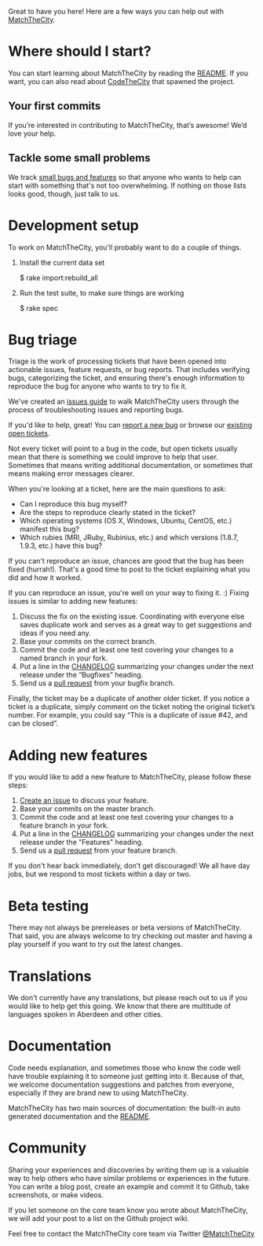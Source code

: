 Great to have you here! Here are a few ways you can help out with [MatchTheCity](http://github.com/CodeTheCity/matchthecity).

# Where should I start?

You can start learning about MatchTheCity by reading the [README](https://github.com/CodeTheCity/matchthecity/blob/master/README.md). If you want, you can also read about [CodeTheCity](http://codethecity.org) that spawned the project.

## Your first commits

If you’re interested in contributing to MatchTheCity, that’s awesome! We’d love your help.

## Tackle some small problems

We track [small
bugs and features](https://github.com/CodeTheCity/matchthecity/issues?labels=small&state=open) so that anyone who wants to help can start with something that's not too overwhelming. If nothing on those lists looks good, though, just talk to us.


# Development setup

To work on MatchTheCity, you'll probably want to do a couple of things.

  1. Install the current data set

        $ rake import:rebuild_all

  2. Run the test suite, to make sure things are working

        $ rake spec

# Bug triage

Triage is the work of processing tickets that have been opened into actionable issues, feature requests, or bug reports. That includes verifying bugs, categorizing the ticket, and ensuring there's enough information to reproduce the bug for anyone who wants to try to fix it.

We've created an [issues guide](https://github.com/CodeTheCity/matchthecity/blob/master/ISSUES.md) to walk MatchTheCity users through the process of troubleshooting issues and reporting bugs.

If you'd like to help, great! You can [report a new bug](https://github.com/CodeTheCity/matchthecity/issues/new) or browse our [existing open tickets](https://github.com/CodeTheCity/matchthecity/issues).

Not every ticket will point to a bug in the code, but open tickets usually mean that there is something we could improve to help that user. Sometimes that means writing additional documentation, or sometimes that means making error messages clearer.

When you're looking at a ticket, here are the main questions to ask:

  * Can I reproduce this bug myself?
  * Are the steps to reproduce clearly stated in the ticket?
  * Which operating systems (OS X, Windows, Ubuntu, CentOS, etc.) manifest this bug?
  * Which rubies (MRI, JRuby, Rubinius, etc.) and which versions (1.8.7, 1.9.3, etc.) have this bug?

If you can't reproduce an issue, chances are good that the bug has been fixed (hurrah!). That's a good time to post to the ticket explaining what you did and how it worked.

If you can reproduce an issue, you're well on your way to fixing it. :) Fixing issues is similar to adding new features:

  1. Discuss the fix on the existing issue. Coordinating with everyone else saves duplicate work and serves as a great way to get suggestions and ideas if you need any.
  2. Base your commits on the correct branch. 
  3. Commit the code and at least one test covering your changes to a named branch in your fork.
  4. Put a line in the [CHANGELOG](https://github.com/CodeTheCity/matchthecity/blob/master/CHANGELOG.md) summarizing your changes under the next release under the “Bugfixes” heading.
  5. Send us a [pull request](https://help.github.com/articles/using-pull-requests) from your bugfix branch.

Finally, the ticket may be a duplicate of another older ticket. If you notice a ticket is a duplicate, simply comment on the ticket noting the original ticket’s number. For example, you could say “This is a duplicate of issue #42, and can be closed”.


# Adding new features

If you would like to add a new feature to MatchTheCity, please follow these steps:

  1. [Create an issue](https://github.com/CodeTheCity/matchthecity/issues/new) to discuss your feature.
  2. Base your commits on the master branch.
  3. Commit the code and at least one test covering your changes to a feature branch in your fork.
  4. Put a line in the [CHANGELOG](https://github.com/CodeTheCity/matchthecity/blob/master/CHANGELOG.md) summarizing your changes under the next release under the "Features" heading.
  5. Send us a [pull request](https://help.github.com/articles/using-pull-requests) from your feature branch.

If you don't hear back immediately, don’t get discouraged! We all have day jobs, but we respond to most tickets within a day or two.


# Beta testing

There may not always be prereleases or beta versions of MatchTheCity. That said, you are always welcome to try checking out master and having a play yourself if you want to try out the latest changes.


# Translations

We don't currently have any translations, but please reach out to us if you would like to help get this going. We know that there are multitude of languages spoken in Aberdeen and other cities.


# Documentation

Code needs explanation, and sometimes those who know the code well have trouble explaining it to someone just getting into it. Because of that, we welcome documentation suggestions and patches from everyone, especially if they are brand new to using MatchTheCity.

MatchTheCity has two main sources of documentation: the built-in auto generated documentation and the [README](https://github.com/CodeTheCity/matchthecity/blob/master/README.md).


# Community

Sharing your experiences and discoveries by writing them up is a valuable way to help others who have similar problems or experiences in the future. You can write a blog post, create an example and commit it to Github, take screenshots, or make videos.

If you let someone on the core team know you wrote about MatchTheCity, we will add your post to a list on the Github project wiki.

Feel free to contact the MatchTheCity core team via Twitter [@MatchTheCity](https://twitter.com/matchthecity)
